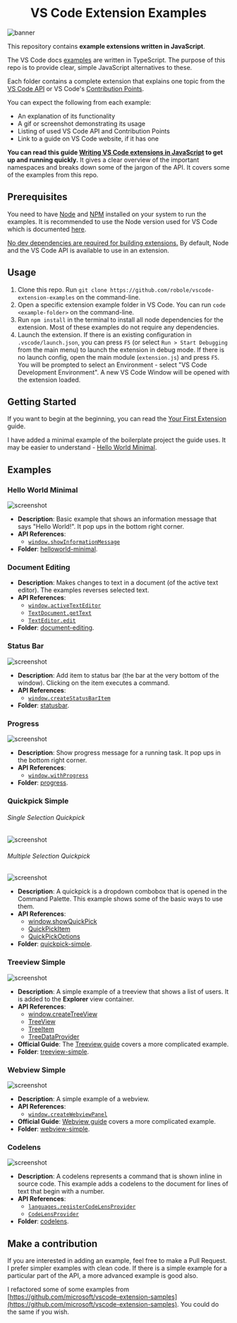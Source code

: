 <h1 align="center">VS Code Extension Examples</h1>

![banner](banner.png)

This repository contains **example extensions written in JavaScript**.

The VS Code docs [examples](https://github.com/microsoft/vscode-extension-samples) are written in TypeScript. The purpose of this repo is to provide clear, simple JavaScript alternatives to these.

Each folder contains a complete extension that explains one topic from the [VS Code API](https://code.visualstudio.com/api/references/vscode-api) or VS Code's [Contribution Points](https://code.visualstudio.com/api/references/contribution-points).

You can expect the following from each example:
- An explanation of its functionality
- A gif or screenshot demonstrating its usage
- Listing of used VS Code API and Contribution Points
- Link to a guide on VS Code website, if it has one

**You can read this guide [Writing VS Code extensions in JavaScript](https://blog.logrocket.com/writing-vs-code-extensions-in-javascript/) to get up and running quickly.** It gives a clear overview of the important namespaces and breaks down some of the jargon of the API. It covers some of the examples from this repo.

## Prerequisites

You need to have [Node](https://nodejs.org/en/) and [NPM](https://www.npmjs.com/) installed on your system to run the examples. It is recommended to use the Node version used for VS Code which is documented [here](https://github.com/Microsoft/vscode/wiki/How-to-Contribute#prerequisites).

<u>No dev dependencies are required for building extensions.</u>  By default, Node and the VS Code API is available to use in an extension.

## Usage

1. Clone this repo. Run `git clone https://github.com/robole/vscode-extension-examples` on the command-line.
1. Open a specific extension example folder in VS Code. You can run `code <example-folder>` on the command-line.
1. Run `npm install` in the terminal to install all node dependencies for the extension. Most of these examples do not require any dependencies.
1. Launch the extension. If there is an existing configuration in `.vscode/launch.json`, you can press `F5` (or select `Run > Start Debugging` from the main menu) to launch the extension in debug mode. If there is no launch config, open the main module (`extension.js`) and press `F5`. You will be prompted to select an Environment - select "VS Code Development Environment". A new VS Code Window will be opened with the extension loaded.

## Getting Started

If you want to begin at the beginning, you can read the [Your First Extension](https://code.visualstudio.com/api/get-started/your-first-extension) guide.

I have added a minimal example of the boilerplate project the guide uses. It may be easier to understand - [Hello World Minimal](helloworld-minimal).

## Examples

### Hello World Minimal

 ![screenshot](helloworld-minimal/screenshot.png)

- **Description**: Basic example that shows an information message that says "Hello World!". It pop ups in the bottom right corner.
- **API References**:
	- [`window.showInformationMessage`](https://code.visualstudio.com/api/references/vscode-api#window.showInformationMessage)
- **Folder**: [helloworld-minimal](/helloworld-minimal).

### Document Editing

- **Description**: Makes changes to text in a document (of the active text editor). The examples reverses selected text.
- **API References**:
	- [`window.activeTextEditor`](https://code.visualstudio.com/api/references/vscode-api#window.activeTextEditor)
	- [`TextDocument.getText`](https://code.visualstudio.com/api/references/vscode-api#TextDocument.getText)
	- [`TextEditor.edit`](https://code.visualstudio.com/api/references/vscode-api#TextEditor.edit)
- **Folder**: [document-editing](/document-editing).

### Status Bar

![screenshot](statusbar/img/screenshot.png)

- **Description**: Add item to status bar (the bar at the very bottom of the window). Clicking on the item executes a command.
- **API References**:
	- [`window.createStatusBarItem`](https://code.visualstudio.com/api/references/vscode-api#window.createStatusBarItem)
- **Folder**: [statusbar](/statusbar).

### Progress

![screenshot](progress/img/screenshot.png)

- **Description**: Show progress message for a running task. It pop ups in the bottom right corner.
- **API References**:
	- [`window.withProgress`](https://code.visualstudio.com/api/references/vscode-api#window.withProgress)
- **Folder**: [progress](/progress).

### Quickpick Simple

###### Single Selection Quickpick

![screenshot](quickpick-simple/img/basic-screenshot.png)

###### Multiple Selection Quickpick

![screenshot](quickpick-simple/img/multi-screenshot.png)

- **Description**: A quickpick is a dropdown combobox that is opened in the Command Palette. This example shows some of the basic ways to use them.
- **API References**:
	- [window.showQuickPick](https://code.visualstudio.com/api/references/vscode-api#window.showQuickPick)
	- [QuickPickItem](https://code.visualstudio.com/api/references/vscode-api#QuickPickItem)
	- [QuickPickOptions](https://code.visualstudio.com/api/references/vscode-api#QuickPickOptions)
- **Folder**: [quickpick-simple](/quickpick-simple).

### Treeview Simple

![screenshot](treeview-simple/img/screenshot.png)

- **Description**: A simple example of a treeview that shows a list of users. It is added to the **Explorer** view container.
- **API References**:
	- [window.createTreeView](https://code.visualstudio.com/api/references/vscode-api#window.createTreeView)
	- [TreeView](https://code.visualstudio.com/api/references/vscode-api#TreeView)
	- [TreeItem](https://code.visualstudio.com/api/references/vscode-api#TreeItem)
	- [TreeDataProvider](https://code.visualstudio.com/api/references/vscode-api#TreeDataProvider)
- **Official Guide**: The [Treeview guide](https://code.visualstudio.com/api/extension-guides/treeview) covers a more complicated example.
- **Folder**: [treeview-simple](/treeview-simple).

### Webview Simple

![screenshot](webview-simple/img/screenshot.png)

- **Description**: A simple example of a webview.
- **API References**:
	- [`window.createWebviewPanel`](https://code.visualstudio.com/api/references/vscode-api#window.createWebviewPanel)
- **Official Guide**: [Webview guide](https://code.visualstudio.com/api/extension-guides/webview) covers a more complicated example.
- **Folder**: [webview-simple](/webview-simple).

### Codelens

![screenshot](codelens/img/screenshot.png)

- **Description**: A codelens represents a command that is shown inline in source code. This example adds a codelens to the document for lines of text that begin with a number.
- **API References**:
	- [`languages.registerCodeLensProvider`](https://code.visualstudio.com/api/references/vscode-api#languages.registerCodeLensProvider)
	- [`CodeLensProvider`](https://code.visualstudio.com/api/references/vscode-api#CodeLensProvider)
- **Folder**: [codelens](/codelens).

## Make a contribution

If you are interested in adding an example, feel free to make a Pull Request. I prefer simpler examples with clean code. If there is a simple example for a particular part of the API, a more advanced example is good also.

I refactored some of some examples from [https://github.com/microsoft/vscode-extension-samples](https://github.com/microsoft/vscode-extension-samples). You could do the same if you wish.
